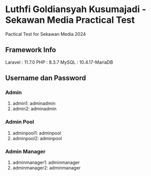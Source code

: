 # Luthfi Goldiansyah Kusumajadi - Sekawan Media Practical Test
 Pactical Test for Sekawan Media 2024

## Framework Info
Laravel : 11.7.0
PHP : 8.3.7
MySQL : 10.4.17-MariaDB

## Username dan Password

### Admin
1. admin1: adminadmin
2. admin2: adminadmin

### Admin Pool
1. adminpool1: adminpool
2. adminpool2: adminpool

### Admin Manager
1. adminmanager1: adminmanager
2. adminmanager2: adminmanager
